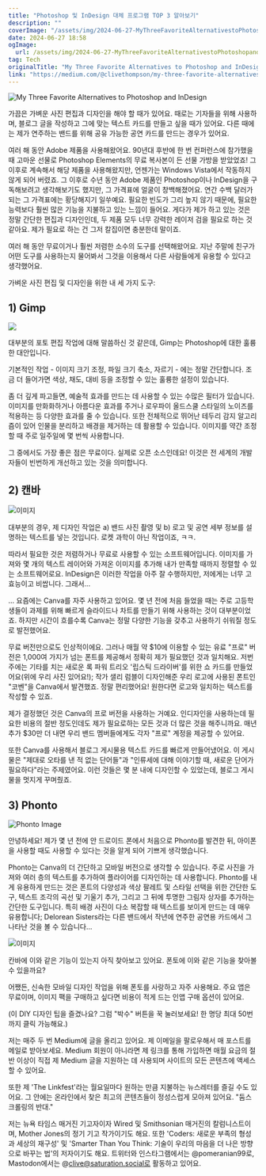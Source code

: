 ```yaml
---
title: "Photoshop 및 InDesign 대체 프로그램 TOP 3 알아보기"
description: ""
coverImage: "/assets/img/2024-06-27-MyThreeFavoriteAlternativestoPhotoshopandInDesign_0.png"
date: 2024-06-27 18:58
ogImage: 
  url: /assets/img/2024-06-27-MyThreeFavoriteAlternativestoPhotoshopandInDesign_0.png
tag: Tech
originalTitle: "My Three Favorite Alternatives to Photoshop and InDesign"
link: "https://medium.com/@clivethompson/my-three-favorite-alternatives-to-photoshop-and-indesign-23c269410553"
---
```



![My Three Favorite Alternatives to Photoshop and InDesign](/assets/img/2024-06-27-MyThreeFavoriteAlternativestoPhotoshopandInDesign_0.png)

가끔은 가벼운 사진 편집과 디자인을 해야 할 때가 있어요. 때로는 기자들을 위해 사용하며, 블로그 글을 작성하고 그에 맞는 텍스트 카드를 만들고 싶을 때가 있어요. 다른 때에는 제가 연주하는 밴드를 위해 공유 가능한 공연 카드를 만드는 경우가 있어요.

여러 해 동안 Adobe 제품을 사용해왔어요. 90년대 후반에 한 번 컨퍼런스에 참가했을 때 고마운 선물로 Photoshop Elements의 무료 복사본이 든 선물 가방을 받았었죠! 그 이후로 계속해서 해당 제품을 사용해왔지만, 언젠가는 Windows Vista에서 작동하지 않게 되어 버렸죠. 그 이후로 수년 동안 Adobe 제품인 Photoshop이나 InDesign을 구독해보려고 생각해보기도 했지만, 그 가격표에 얼굴이 창백해졌어요. 연간 수백 달러가 되는 그 가격표에는 황당해지기 일쑤예요. 필요한 빈도가 그리 높지 않기 때문에, 필요한 능력보다 훨씬 많은 기능을 지불하고 있는 느낌이 들어요. 게다가 제가 하고 있는 것은 정말 간단한 편집과 디자인인데, 두 제품 모두 너무 강력한 레이저 검을 필요로 하는 것 같아요. 제가 필요로 하는 건 그저 칼집이면 충분한데 말이죠.

<div class="content-ad"></div>

여러 해 동안 무료이거나 훨씬 저렴한 소수의 도구를 선택해왔어요. 지난 주말에 친구가 어떤 도구를 사용하는지 물어봐서 그것을 이용해서 다른 사람들에게 유용할 수 있다고 생각했어요.

가벼운 사진 편집 및 디자인을 위한 내 세 가지 도구:

## 1) Gimp

<img src="/assets/img/2024-06-27-MyThreeFavoriteAlternativestoPhotoshopandInDesign_1.png" />

<div class="content-ad"></div>

대부분의 포토 편집 작업에 대해 말씀하신 것 같은데, Gimp는 Photoshop에 대한 훌륭한 대안입니다.

기본적인 작업 - 이미지 크기 조정, 파일 크기 축소, 자르기 - 에는 정말 간단합니다. 조금 더 들어가면 색상, 채도, 대비 등을 조정할 수 있는 훌륭한 설정이 있습니다.

좀 더 깊게 파고들면, 예술적 효과를 만드는 데 사용할 수 있는 수많은 필터가 있습니다. 이미지를 만화화하거나 아름다운 효과를 주거나 로우파이 올드스쿨 스타일의 노이즈를 적용하는 등 다양한 효과를 줄 수 있습니다. 또한 전체적으로 뛰어난 테두리 감지 알고리즘이 있어 인물을 분리하고 배경을 제거하는 데 활용할 수 있습니다. 이미지를 약간 조정할 때 주로 일주일에 몇 번씩 사용합니다.

그 중에서도 가장 좋은 점은 무료이다. 실제로 오픈 소스인데요! 이것은 전 세계의 개발자들이 빈번하게 개선하고 있는 것을 의미합니다.

<div class="content-ad"></div>

## 2) 캔바

![이미지](/assets/img/2024-06-27-MyThreeFavoriteAlternativestoPhotoshopandInDesign_2.png)

대부분의 경우, 제 디자인 작업은 a) 밴드 사진 촬영 및 b) 로고 및 공연 세부 정보를 설명하는 텍스트를 넣는 것입니다. 로켓 과학이 아닌 작업이죠, ㅋㅋ.

따라서 필요한 것은 저렴하거나 무료로 사용할 수 있는 소프트웨어입니다. 이미지를 가져와 몇 개의 텍스트 레이어와 가져온 이미지를 추가해 내가 만족할 때까지 정렬할 수 있는 소프트웨어로요. InDesign은 이러한 작업을 아주 잘 수행하지만, 저에게는 너무 고효능이고 비쌉니다. 그래서...

<div class="content-ad"></div>

... 요즘에는 Canva를 자주 사용하고 있어요. 몇 년 전에 처음 들었을 때는 주로 고등학생들이 과제를 위해 빠르게 슬라이드나 차트를 만들기 위해 사용하는 것이 대부분이었죠. 하지만 시간이 흐를수록 Canva는 정말 다양한 기능을 갖추고 사용하기 쉬워질 정도로 발전했어요.

무료 버전만으로도 인상적이에요. 그러나 매월 약 $10에 이용할 수 있는 유료 "프로" 버전은 1,000여 가지가 넘는 폰트를 제공해서 정확히 제가 필요했던 것과 일치해요. 저번 주에는 기타를 치는 새로운 록 파워 트리오 '립스틱 드라이버'를 위한 쇼 카드를 만들었어요(위에 우리 사진 있어요!); 작가 샐리 럼블이 디자인해준 우리 로고에 사용된 폰트인 "코벤"을 Canva에서 발견했죠. 정말 편리했어요! 원한다면 로고와 일치하는 텍스트를 작성할 수 있죠.

제가 결정했던 것은 Canva의 프로 버전을 사용하는 거예요. 인디자인을 사용하는데 필요한 비용의 절반 정도인데도 제가 필요로하는 모든 것과 더 많은 것을 해주니까요. 매년 추가 $30만 더 내면 우리 밴드 멤버들에게도 각자 "프로" 계정을 제공할 수 있어요.

또한 Canva를 사용해서 블로그 게시물용 텍스트 카드를 빠르게 만들어냈어요. 이 게시물은 "제대로 오타를 낸 적 없는 단어들"과 "인류세에 대해 이야기할 때, 새로운 단어가 필요하다"라는 주제였어요. 이런 것들은 몇 분 내에 디자인할 수 있었는데, 블로그 게시물을 멋지게 꾸며줬죠.

<div class="content-ad"></div>

## 3) Phonto

![Phonto Image](/assets/img/2024-06-27-MyThreeFavoriteAlternativestoPhotoshopandInDesign_3.png)

안녕하세요! 제가 몇 년 전에 안 드로이드 폰에서 처음으로 Phonto를 발견한 뒤, 아이폰을 사용할 때도 사용할 수 있다는 것을 알게 되어 기쁘게 생각했습니다.

Phonto는 Canva의 더 간단하고 모바일 버전으로 생각할 수 있습니다. 주로 사진을 가져와 여러 층의 텍스트를 추가하여 플라이어를 디자인하는 데 사용합니다. Phonto를 내게 유용하게 만드는 것은 폰트의 다양성과 색상 팔레트 및 스타일 선택을 위한 간단한 도구, 텍스트 조각의 곡선 및 기울기 추가, 그리고 그 뒤에 투명한 그림자 상자를 추가하는 간단한 도구입니다. 특히 배경 사진이 다소 복잡할 때 텍스트를 보이게 만드는 데 매우 유용합니다; Delorean Sisters라는 다른 밴드에서 작년에 연주한 공연용 카드에서 그 나타난 것을 볼 수 있습니다...

<div class="content-ad"></div>

![이미지](/assets/img/2024-06-27-MyThreeFavoriteAlternativestoPhotoshopandInDesign_4.png)

칸바에 이와 같은 기능이 있는지 아직 찾아보고 있어요. 폰토에 이와 같은 기능을 찾아볼 수 있을까요?

어쨌든, 신속한 모바일 디자인 작업을 위해 폰토를 사랑하고 자주 사용해요. 주요 앱은 무료이며, 이미지 팩을 구매하고 싶다면 비용이 적게 드는 인앱 구매 옵션이 있어요.

(이 DIY 디자인 팁을 즐겼나요? 그럼 "박수" 버튼을 꾹 눌러보세요! 한 명당 최대 50번까지 클릭 가능해요.)

<div class="content-ad"></div>

저는 매주 두 번 Medium에 글을 올리고 있어요. 제 이메일을 팔로우해서 매 포스트를 메일로 받아보세요. Medium 회원이 아니라면 제 링크를 통해 가입하면 매월 요금의 절반 이상이 직접 제 Medium 글을 지원하는 데 사용되며 사이트의 모든 콘텐츠에 액세스할 수 있어요.

또한 제 'The Linkfest'라는 월요일마다 원하는 만큼 지불하는 뉴스레터를 즐길 수도 있어요. 그 안에는 온라인에서 찾은 최고의 콘텐츠들이 정성스럽게 모아져 있어요. "둠스크롤링의 반대."

저는 뉴욕 타임스 매거진 기고자이자 Wired 및 Smithsonian 매거진의 칼럼니스트이며, Mother Jones의 정기 기고 작가이기도 해요. 또한 'Coders: 새로운 부족의 형성과 세상의 재구성' 및 'Smarter Than You Think: 기술이 우리의 마음을 더 나은 방향으로 바꾸는 법'의 저자이기도 해요. 트위터와 인스타그램에서는 @pomeranian99로, Mastodon에서는 @clive@saturation.social로 활동하고 있어요.